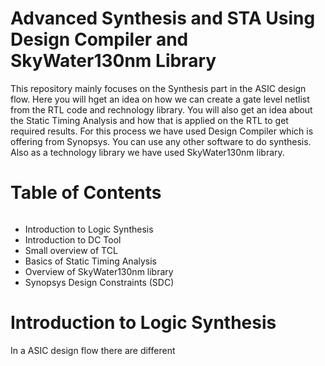 # Advanced Synthesis and STA Using Design Compiler and SkyWater130nm Library
This repository mainly focuses on the Synthesis part in the ASIC design flow. Here you will hget an idea on how we can create a gate level netlist from the RTL code and rechnology library. You will also get an idea about the Static Timing Analysis and how that is applied on the RTL to get required results.
For this process we have used Design Compiler which is offering from Synopsys. You can use any other software to do synthesis. Also as a technology library we have used SkyWater130nm library.

# Table of Contents <h6>
* Introduction to Logic Synthesis
* Introduction to DC Tool
* Small overview of TCL
* Basics of Static Timing Analysis
* Overview of SkyWater130nm library
* Synopsys Design Constraints (SDC)

# Introduction to Logic Synthesis
In a ASIC design flow there are different 
